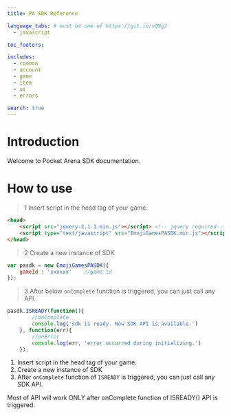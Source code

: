```yaml
---
title: PA SDK Reference

language_tabs: # must be one of https://git.io/vQNgJ
  - javascript

toc_footers:

includes:
  - common
  - account
  - game
  - item
  - ui
  - errors

search: true
---
```


# Introduction

Welcome to Pocket Arena SDK documentation. 

# How to use

> 1 Insert script in the head tag of your game.

```html
<head>
    <script src="jquery-2.1.1.min.js"></script> <!-- jquery required-->
    <script type="text/javascript" src="EmojiGamesPASDK.min.js"></script>
</head>
```

> 2 Create a new instance of SDK

```javascript
var pasdk = new EmojiGamesPASDK({
    gameId : 'xxxxxx'    //game id
});
```

> 3 After below `onComplete` function is triggered, you can just call any API.

```javascript
pasdk.ISREADY(function(){ 
        //onComplete
        console.log('sdk is ready. Now SDK API is available.') 
    }, function(err){ 
        //onError
        console.log(err, 'error occurred during initializing.') 
    });
```

1. Insert script in the head tag of your game.
2. Create a new instance of SDK
3. After `onComplete` function of `ISREADY` is triggered, you can just call any SDK API.


<aside class="notice">
Most of API will work ONLY after onComplete function of ISREADY() API is triggered.
</aside>
